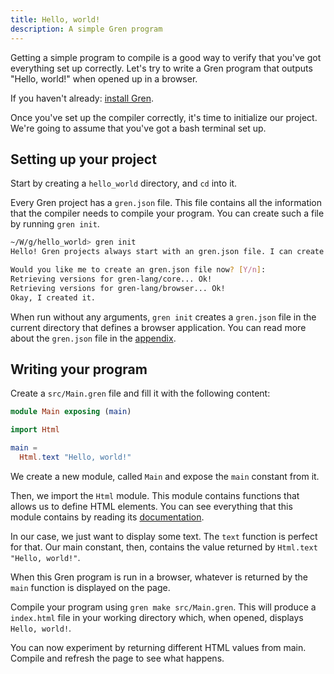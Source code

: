 ```yaml
---
title: Hello, world!
description: A simple Gren program
---
```


Getting a simple program to compile is a good way to verify that you've got everything set up correctly. Let's try to write a Gren program that outputs "Hello, world!" when opened up in a browser.

If you haven't already: [install Gren](/install).

Once you've set up the compiler correctly, it's time to initialize our project. We're going to assume that you've got a bash terminal set up.

## Setting up your project

Start by creating a `hello_world` directory, and `cd` into it.

Every Gren project has a `gren.json` file. This file contains all the information that the compiler needs to compile your program. You can create such a file by running `gren init`.

```sh
~/W/g/hello_world> gren init
Hello! Gren projects always start with an gren.json file. I can create them!

Would you like me to create an gren.json file now? [Y/n]:
Retrieving versions for gren-lang/core... Ok!
Retrieving versions for gren-lang/browser... Ok!
Okay, I created it.
```

When run without any arguments, `gren init` creates a `gren.json` file in the current directory that defines a browser application. You can read more about the `gren.json` file in the [appendix](/book/appendix/gren_json/).

## Writing your program

Create a `src/Main.gren` file and fill it with the following content:

```elm
module Main exposing (main)

import Html

main =
  Html.text "Hello, world!"
```

We create a new module, called `Main` and expose the `main` constant from it.

Then, we import the `Html` module. This module contains functions that allows us to define HTML elements. You can see everything that this module contains by reading its [documentation](https://packages.gren-lang.org/package/gren-lang/browser/version/latest/module/Html).

In our case, we just want to display some text. The `text` function is perfect for that. Our main constant, then, contains the value returned by `Html.text "Hello, world!"`.

When this Gren program is run in a browser, whatever is returned by the `main` function is displayed on the page.

Compile your program using `gren make src/Main.gren`. This will produce a `index.html` file in your working directory which, when opened, displays `Hello, world!`.

You can now experiment by returning different HTML values from main. Compile and refresh the page to see what happens.

